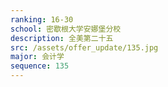 ```yaml
---
ranking: 16-30
school: 密歇根大学安娜堡分校
description: 全美第二十五
src: /assets/offer_update/135.jpg
major: 会计学
sequence: 135
---
```

